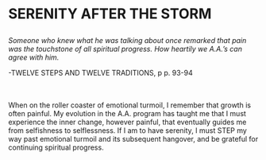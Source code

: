 # <p class='center'>SERENITY AFTER THE STORM</p>

<em>Someone who knew what he was talking about once remarked that pain was the touchstone of all spiritual progress. How heartily we A.A.’s can agree with him.</em>
<br/>
<p class='right'>-TWELVE STEPS AND TWELVE TRADITIONS, p p. 93-94</p>

<br><br>
When on the roller coaster of emotional turmoil, I remember that growth is often painful. My evolution in the A.A. program has taught me that I must experience the inner change, however painful, that eventually guides me from selfishness to selflessness. If I am to have serenity, I must STEP my way past emotional turmoil and its subsequent hangover, and be grateful for continuing spiritual progress.

